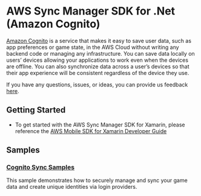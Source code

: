 # AWS Sync Manager SDK for .Net (Amazon Cognito)

[Amazon Cognito](http://aws.amazon.com/cognito/) is a service that makes it easy to save user data, such as app preferences or game state, in the AWS Cloud without writing any backend code or managing any infrastructure. You can save data locally on users’ devices allowing your applications to work even when the devices are offline. You can also synchronize data across a user’s devices so that their app experience will be consistent regardless of the device they use.

If you have any questions, issues, or ideas, you can provide us feedback [here](https://github.com/aws/amazon-cognito-dotnet/issues).

## Getting Started

* To get started with the AWS Sync Manager SDK for Xamarin, please reference the [AWS Mobile SDK for Xamarin Developer Guide](http://docs.aws.amazon.com/mobile/sdkforxamarin/developerguide)

## Samples

### [Cognito Sync Samples](https://github.com/aws/amazon-cognito-dotnet/trees/master/--/sdk/sample)

This sample demonstrates how to securely manage and sync your game data and create unique identities via login providers.


